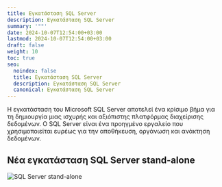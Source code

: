 ```yaml
---
title: Εγκατάσταση SQL Server
description: Εγκατάσταση SQL Server
summary: '""'
date: 2024-10-07T12:54:00+03:00
lastmod: 2024-10-07T12:54:00+03:00
draft: false
weight: 10
toc: true
seo:
  noindex: false
  title: Εγκατάσταση SQL Server
  description: Εγκατάσταση SQL Server
  canonical: Εγκατάσταση SQL Server
---
```


Η εγκατάσταση του Microsoft SQL Server αποτελεί ένα κρίσιμο βήμα για τη δημιουργία μιας ισχυρής και αξιόπιστης πλατφόρμας διαχείρισης δεδομένων. Ο SQL Server είναι ένα προηγμένο εργαλείο που χρησιμοποιείται ευρέως για την αποθήκευση, οργάνωση και ανάκτηση δεδομένων.

## Νέα εγκατάσταση SQL Server stand-alone

![SQL Server stand-alone](/img/sql-setup-sa-1.png "SQL Server stand-alone")

<!-- ![test](/img/22.jpg "test") -->
